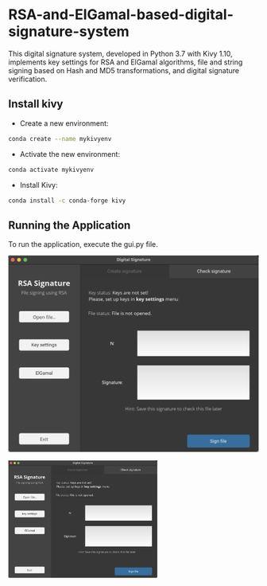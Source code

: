 # RSA-and-ElGamal-based-digital-signature-system

This digital signature system, developed in Python 3.7 with Kivy 1.10, implements key settings for RSA and ElGamal algorithms, file and string signing based on Hash and MD5 transformations, and digital signature verification.

## Install kivy 

- Create a new environment:
```bash
conda create --name mykivyenv
```

- Activate the new environment:
```bash
conda activate mykivyenv
```
- Install Kivy:
```bash
conda install -c conda-forge kivy
```

## Running the Application
To run the application, execute the gui.py file.

![Digital Signature System](https://github.com/YutongGGG/RSA-and-ElGamal-based-digital-signature-system/blob/main/picture.jpg)

<img src="https://github.com/YutongGGG/RSA-and-ElGamal-based-digital-signature-system/blob/main/picture.jpg" alt="Digital Signature System" width="300"/>

